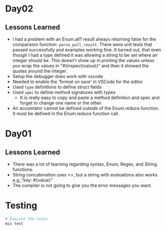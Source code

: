 # Day02
## Lessons Learned
* I had a problem with an Enum.all? result always returning false for the comparision
function: `parse_pull_result`. There were unit tests that passed successfully and
examples working fine. It turned out, that even though I had a type defined it
was allowing a string to be set where an integer should be. This doesn't show
up in printing the values unless you wrap the values in "#{inspect(value)}" and
then it showed the quotes around the integer.
* Setup the debugger does work with vscode
* Needed to enable the 'format on save' in VSCode for the editor
* Used `type` definitions to define struct fields
* Used `spec` to define method signatures with types
  * It is really easy to copy and paste a method definition and spec
    and forget to change one name or the other.
* An accumlator cannot be defined outside of the Enum.reduce function. It must
  be defined in the Enum.reduce function call.

# Day01
## Lessons Learned
* There was a lot of learning regarding syntax, Enum, Regex, and String functions.
* String concatenation uses <>, but a string with evaluations also works e.g.,"key: #{value}"
* The compiler is not going to give you the error messages you want.
# Testing
```bash
# Execute the tests
mix test
```
